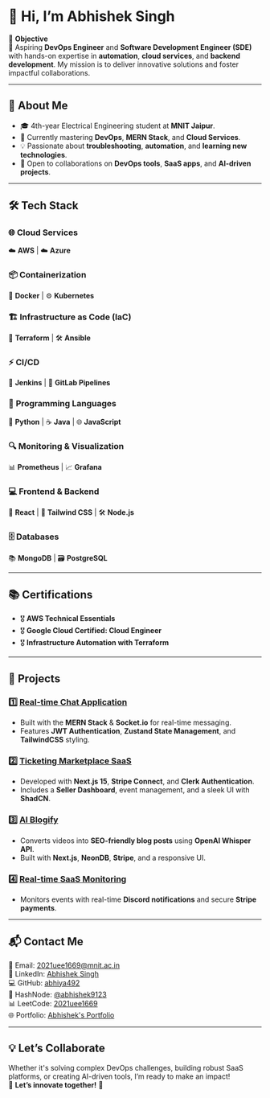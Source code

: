 # 👋 Hi, I’m Abhishek Singh

🎯 **Objective**  
🚀 Aspiring **DevOps Engineer** and **Software Development Engineer (SDE)** with hands-on expertise in **automation**, **cloud services**, and **backend development**. My mission is to deliver innovative solutions and foster impactful collaborations.  

---

## 🌟 **About Me**  
- 🎓 4th-year Electrical Engineering student at **MNIT Jaipur**.  
- 🌱 Currently mastering **DevOps**, **MERN Stack**, and **Cloud Services**.  
- 💡 Passionate about **troubleshooting**, **automation**, and **learning new technologies**.  
- 🤝 Open to collaborations on **DevOps tools**, **SaaS apps**, and **AI-driven projects**.  

---

## 🛠️ **Tech Stack**  
### 🌐 **Cloud Services**  
☁️ **AWS** | ☁️ **Azure**  

### 📦 **Containerization**  
🐳 **Docker** | ⚙️ **Kubernetes**  

### 🏗️ **Infrastructure as Code (IaC)**  
🔧 **Terraform** | 🛠️ **Ansible**  

### ⚡ **CI/CD**  
🔄 **Jenkins** | 🔄 **GitLab Pipelines**  

### 📜 **Programming Languages**  
🐍 **Python** | ☕ **Java** | 🌐 **JavaScript**  

### 🔍 **Monitoring & Visualization**  
📊 **Prometheus** | 📈 **Grafana**  

### 💻 **Frontend & Backend**  
🎨 **React** | 🎨 **Tailwind CSS** | 🛠️ **Node.js**  

### 🗄️ **Databases**  
📚 **MongoDB** | 🗃️ **PostgreSQL**  

---

## 📚 **Certifications**  
- 🎖️ **AWS Technical Essentials**  
- 🎖️ **Google Cloud Certified: Cloud Engineer**  
- 🎖️ **Infrastructure Automation with Terraform**  

---

## 📂 **Projects**  
### 1️⃣ [Real-time Chat Application](https://chat-app-complete.onrender.com/)  
- Built with the **MERN Stack** & **Socket.io** for real-time messaging.  
- Features **JWT Authentication**, **Zustand State Management**, and **TailwindCSS** styling.  

### 2️⃣ [Ticketing Marketplace SaaS](https://ticket-saas-abhi.netlify.app/)  
- Developed with **Next.js 15**, **Stripe Connect**, and **Clerk Authentication**.  
- Includes a **Seller Dashboard**, event management, and a sleek UI with **ShadCN**.  

### 3️⃣ [AI Blogify](https://github.com/abhiya492/motion-ai)  
- Converts videos into **SEO-friendly blog posts** using **OpenAI Whisper API**.  
- Built with **Next.js**, **NeonDB**, **Stripe**, and a responsive UI.  

### 4️⃣ [Real-time SaaS Monitoring](https://github.com/abhiya492/jstack)  
- Monitors events with real-time **Discord notifications** and secure **Stripe payments**.  

---

## 📬 **Contact Me**  
📧 Email: [2021uee1669@mnit.ac.in](mailto:2021uee1669@mnit.ac.in)  
💼 LinkedIn: [Abhishek Singh](https://linkedin.com/in/abhishek-singh-1604b9221)  
💻 GitHub: [abhiya492](https://github.com/abhiya492)  
📘 HashNode: [@abhishek9123](https://hashnode.com/@abhishek9123)  
📊 LeetCode: [2021uee1669](https://leetcode.com/u/2021uee1669/)  
🌐 Portfolio: [Abhishek's Portfolio](https://abhi-project-portfolio.netlify.app/)  

---

## 💡 **Let’s Collaborate**  
Whether it's solving complex DevOps challenges, building robust SaaS platforms, or creating AI-driven tools, I’m ready to make an impact!  
🌟 **Let’s innovate together!** 🚀  

